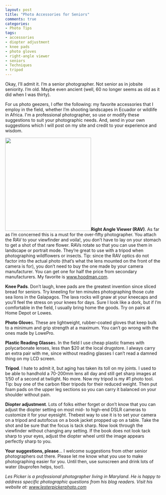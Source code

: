 ```yaml
---
layout: post
title: "Photo Accessories for Seniors"
comments: true
categories:
- Photo Tips
tags:
- accessories
- diopter adjustment
- knee pads
- photo gloves
- right-angle viewer
- seniors
- Techniques
- tripod
---
```

Okay, I’ll admit it. I’m a senior photographer. Not senior as in jobsite seniority. I’m old. Maybe even ancient (well, 60 no longer seems as old as it did when I was thirty).

For us photo geezers, I offer the following: my favorite accessories that I employ in the field, whether I’m shooting landscapes in Ecuador or wildlife in Africa. I'm a professional photographer, so use or modify these suggestions to suit your photographic needs. And, send in your own suggestions which I will post on my site and credit to your experience and wisdom.

<strong><a href="http://blog.lesterpickerphoto.com/wp-content/uploads/2009/05/hravthumb1.gif"><img class="alignright size-medium wp-image-247" title="hrav(thumb)" src="http://blog.lesterpickerphoto.com/wp-content/uploads/2009/05/hravthumb1-277x300.gif" alt="" width="277" height="300"></a>Right Angle Viewer (RAV)</strong>. As far as I’m concerned this is a must for the over-fifty photographer. You attach the RAV to your viewfinder and voila!, you don’t have to lay on your stomach to get a shot of that rare flower. RAVs rotate so that you can use them in landscape or portrait mode. They’re great to use with a tripod when photographing wildflowers or insects. Tip: since the RAV optics do not factor into the actual photo (that’s what the lens mounted on the front of the camera is for), you don’t need to buy the one made by your camera manufacturer. You can get one for half the price from secondary manufacturers. My favorite is <a href="http://www.hoodman.com">www.hoodman.com</a>.

<strong>Knee Pads</strong>. Don’t laugh, knee pads are the greatest invention since sliced bread for seniors. Try kneeling for ten minutes photographing those cute sea lions in the Galapagos. The lava rocks will gnaw at your kneecaps and you’ll feel the stress on your knees for days. Sure I look like a dork, but if I’m comfortable in the field, I usually bring home the goods. Try on pairs at Home Depot or Lowes.

<strong>Photo Glove</strong>s. These are lightweight, rubber-coated gloves that keep bulk to a minimum and grip strength at a maximum. You can’t go wrong with the ones made by LowePro.

<strong>Plastic Reading Glasse</strong>s. In the field I use cheap plastic frames with polycarbonate lenses, less than $20 at the local drugstore. I always carry an extra pair with me, since without reading glasses I can’t read a damned thing on my LCD screen.

<strong>Tripod</strong>. I hate to admit it, but aging has taken its toll on my joints. I used to be able to handhold a 70-200mm lens all day and still get sharp images at 1/50 of a second at twilight. No more. Now my tripod is my #1 photo tool. Tip: buy one of the carbon fiber tripods for their reduced weight. Then put foam pads on the upper leg sections so you can carry it balanced on your shoulder without pain.

<strong>Diopter adjustment</strong>. Lots of folks either forget or don’t know that you can adjust the diopter setting on most mid- to high-end DSLR cameras to customize it for your eyesight. Thebest way to use it is to set your camera on a tripod and autofocus on a book jacket propped up on a table. Take the shot and be sure that the focus is tack sharp. Now look through the viewfinder without changing any setting. If the book does not look tack sharp to your eyes, adjust the diopter wheel until the image appears perfectly sharp to you.

<strong>Your suggestions, please</strong>… I welcome suggestions from other senior photographers out there. Please let me know what you use to make photographing easier for you. Until then, use sunscreen and drink lots of water (ibuprofen helps, too!).

<em>Les Picker is a professional photographer living in Maryland. He is happy to address specific photographic questions from his blog readers. Visit his website at: </em><em><a href="http://www.lesterpickerphoto.com">www.lesterpickerphoto.com</a></em>